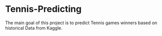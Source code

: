 # Tennis-Predicting
The main goal of this project is to predict Tennis games winners based on historical Data from Kaggle.
